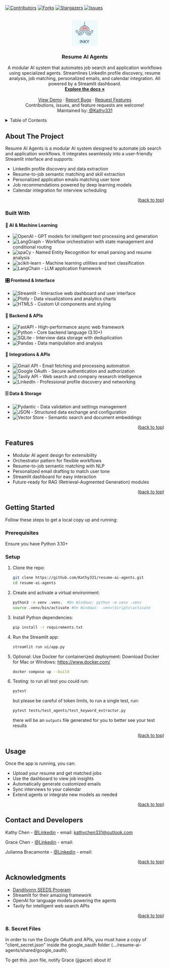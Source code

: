 <a name="readme-top"></a>

[![Contributors][contributors-shield]][contributors-url]
[![Forks][forks-shield]][forks-url]
[![Stargazers][stars-shield]][stars-url]
[![Issues][issues-shield]][issues-url]

<!-- PROJECT LOGO -->
<br />
<div align="center">
  <a href="https://github.com/Kathy331/resume-ai-agents">
    <img src="ui/images/inky.png" alt="Logo" width="80" height="80">
  </a>

  <h3 align="center">Resume AI Agents</h3>

  <p align="center">
    A modular AI system that automates job search and application workflows using specialized agents.
    Streamlines LinkedIn profile discovery, resume analysis, job matching, personalized emails, and calendar integration. All powered by a Streamlit dashboard.
    <br />
    <a href="https://github.com/Kathy331/resume-ai-agents"><strong>Explore the docs »</strong></a>
    <br />
    <br />
    <a href="#">View Demo</a>
    ·
    <a href="https://github.com/Kathy331/resume-ai-agents/issues/new?labels=bug&template=bug-report---.md">Report Bugs</a>
    ·
    <a href="https://github.com/Kathy331/resume-ai-agents/issues/new?labels=enhancement&template=feature-request---.md">Request Features</a>
    <br />
    Contributions, issues, and feature requests are welcome!
    <br />
    Maintained by:<a href="https://github.com/Kathy331"> @Kathy331</a>

  </p>
</div>




<!-- TABLE OF CONTENTS -->
<details>
  <summary>Table of Contents</summary>
  <ol>
    <li>
      <a href="#about-the-project">About The Project</a>
      <ul>
        <li><a href="#built-with">Built With</a></li>
      </ul>
    </li>
    <li><a href="#features">Features</a></li>
    <li>
      <a href="#getting-started">Getting Started</a>
      <ul>
        <li><a href="#prerequisites">Prerequisites</a></li>
        <li><a href="#setup">Setup</a></li>
      </ul>
    </li>
    <li><a href="#usage">Usage</a></li>
    <li><a href="#contact-and-developers">Contact and Developers</a></li>
    <li><a href="#acknowledgments">Acknowledgments</a></li>
  </ol>
</details>

<!-- ABOUT THE PROJECT -->
## About The Project

Resume AI Agents is a modular AI system designed to automate job search and application workflows. It integrates seamlessly into a user-friendly Streamlit interface and supports:

- LinkedIn profile discovery and data extraction  
- Resume-to-job semantic matching and skill extraction  
- Personalized application emails matching user tone  
- Job recommendations powered by deep learning models  
- Calendar integration for interview scheduling  


<p align="right">(<a href="#readme-top">back to top</a>)</p>

### Built With

#### 🧠 AI & Machine Learning
* ![OpenAI](https://img.shields.io/badge/OpenAI-412991?style=flat-square&logo=openai&logoColor=white) - GPT models for intelligent text processing and generation
* ![LangGraph](https://img.shields.io/badge/LangGraph-1C3C3C?style=flat-square&logo=langchain&logoColor=white) - Workflow orchestration with state management and conditional routing
* ![spaCy](https://img.shields.io/badge/spaCy-09A3D5?style=flat-square&logo=spacy&logoColor=white) - Named Entity Recognition for email parsing and resume analysis
* ![scikit-learn](https://img.shields.io/badge/scikit--learn-F7931E?style=flat-square&logo=scikit-learn&logoColor=white) - Machine learning utilities and text classification
* ![LangChain](https://img.shields.io/badge/LangChain-1C3C3C?style=flat-square&logo=langchain&logoColor=white) - LLM application framework

#### 🎛️ Frontend & Interface
* ![Streamlit](https://img.shields.io/badge/Streamlit-FF4B4B?style=flat-square&logo=streamlit&logoColor=white) - Interactive web dashboard and user interface
* ![Plotly](https://img.shields.io/badge/Plotly-3F4F75?style=flat-square&logo=plotly&logoColor=white) - Data visualizations and analytics charts
* ![HTML5](https://img.shields.io/badge/HTML5-E34F26?style=flat-square&logo=html5&logoColor=white) - Custom UI components and styling

#### 🔧 Backend & APIs
* ![FastAPI](https://img.shields.io/badge/FastAPI-009688?style=flat-square&logo=fastapi&logoColor=white) - High-performance async web framework
* ![Python](https://img.shields.io/badge/Python-3776AB?style=flat-square&logo=python&logoColor=white) - Core backend language (3.10+)
* ![SQLite](https://img.shields.io/badge/SQLite-07405E?style=flat-square&logo=sqlite&logoColor=white) - Interview data storage with deduplication
* ![Pandas](https://img.shields.io/badge/Pandas-150458?style=flat-square&logo=pandas&logoColor=white) - Data manipulation and analysis

#### 🔗 Integrations & APIs
* ![Gmail API](https://img.shields.io/badge/Gmail_API-EA4335?style=flat-square&logo=gmail&logoColor=white) - Email fetching and processing automation
* ![Google OAuth](https://img.shields.io/badge/Google_OAuth-4285F4?style=flat-square&logo=google&logoColor=white) - Secure authentication and authorization
* ![Tavily API](https://img.shields.io/badge/Tavily_API-FF6B6B?style=flat-square&logo=search&logoColor=white) - Web search and company research intelligence
* ![LinkedIn](https://img.shields.io/badge/LinkedIn_API-0077B5?style=flat-square&logo=linkedin&logoColor=white) - Professional profile discovery and networking

#### 🗄️ Data & Storage
* ![Pydantic](https://img.shields.io/badge/Pydantic-E92063?style=flat-square&logo=pydantic&logoColor=white) - Data validation and settings management
* ![JSON](https://img.shields.io/badge/JSON-000000?style=flat-square&logo=json&logoColor=white) - Structured data exchange and configuration
* ![Vector Store](https://img.shields.io/badge/Vector_Store-FF69B4?style=flat-square&logo=database&logoColor=white) - Semantic search and document embeddings


<p align="right">(<a href="#readme-top">back to top</a>)</p>

<!-- FEATURES -->
## Features

- Modular AI agent design for extensibility  
- Orchestrator pattern for flexible workflows  
- Resume-to-job semantic matching with NLP  
- Personalized email drafting to match user tone  
- Streamlit dashboard for easy interaction  
- Future-ready for RAG (Retrieval-Augmented Generation) modules  

<p align="right">(<a href="#readme-top">back to top</a>)</p>

<!-- GETTING STARTED -->
## Getting Started

Follow these steps to get a local copy up and running:

### Prerequisites

Ensure you have Python 3.10+ 

### Setup

1. Clone the repo:
   ```bash
   git clone https://github.com/Kathy331/resume-ai-agents.git
   cd resume-ai-agents
   ```

2. Create and activate a virtual environment:
   ```bash
   python3 -m venv .venv.  #On Windows: python -m venv .venv
   source .venv/bin/activate #On Windows: .venv\Scripts\activate
   ```

3. Install Python dependencies:
   ```bash
   pip install -r requirements.txt
   ```

4. Run the Streamlit app:
   ```bash
   streamlit run ui/app.py
   ```

5. Optional: Use Docker for containerized deployment:
    Download Docker for Mac or Windows: https://www.docker.com/  
   ```bash
   docker compose up --build 
   ```
6. Testing:
    to run all test you could run: 
    ```bash
    pytest
    ```
    but please be careful of token limits, to run a single test, run: 
    ```bash
    pytest tests/test_agents/test_keyword_extractor.py
    ```
    there will be an `outputs` file generated for you to better see your test results 


<p align="right">(<a href="#readme-top">back to top</a>)</p>

<!-- USAGE -->
## Usage

Once the app is running, you can:

- Upload your resume and get matched jobs  
- Use the dashboard to view job insights  
- Automatically generate customized emails  
- Sync interviews to your calendar  
- Extend agents or integrate new models as needed  

<p align="right">(<a href="#readme-top">back to top</a>)</p>

<!-- CONTACT -->
## Contact and Developers

Kathy Chen - [@Linkedin](https://www.linkedin.com/in/kathy-chen-b35b532a6/) - email: kathychen331@outlook.com

Grace Chen - [@Linkedin](https://www.linkedin.com/in/chen-p-grace/) - email: 

Julianna Bracamonte - [@Linkedin](https://www.linkedin.com/in/julianna-bracamonte-759644237/) - email: 


<p align="right">(<a href="#readme-top">back to top</a>)</p>

<!-- ACKNOWLEDGMENTS -->
## Acknowledgments
 
* [Dandilyonn SEEDS Program](https://www.dandilyonn.com/)
*  Streamlit for their amazing framework  
*  OpenAI for language models powering the agents  
*  Tavily for intelligent web search APIs 

<p align="right">(<a href="#readme-top">back to top</a>)</p>

<!-- MARKDOWN LINK & IMAGE DEFINITIONS -->
[contributors-shield]: https://img.shields.io/github/contributors/Kathy331/resume-ai-agents.svg?style=flat-square
[contributors-url]: https://github.com/Kathy331/resume-ai-agents/graphs/contributors
[forks-shield]: https://img.shields.io/github/forks/Kathy331/resume-ai-agents.svg?style=flat-square
[forks-url]: https://github.com/Kathy331/resume-ai-agents/network/members
[stars-shield]: https://img.shields.io/github/stars/Kathy331/resume-ai-agents.svg?style=flat-square
[stars-url]: https://github.com/Kathy331/resume-ai-agents/stargazers
[issues-shield]: https://img.shields.io/github/issues/Kathy331/resume-ai-agents.svg?style=flat-square
[issues-url]: https://github.com/Kathy331/resume-ai-agents/issues

### 8. Secret Files
In order to run the Google OAuth and APIs, you must have a copy of "client_secret.json" inside the google_oauth folder (.../resume-ai-agents/shared/google_oauth).

To get this .json file, notify Grace (jjgacer) about it!